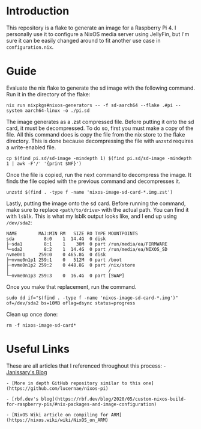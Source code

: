 # Introduction
This repository is a flake to generate an image for a Raspberry Pi 4. I personally use it to configure a NixOS media server using JellyFin, but I'm sure it can be easily changed around to fit another use case in `configuration.nix`.

# Guide

Evaluate the nix flake to generate the sd image with the following command. Run it in the directory of the flake:
```
nix run nixpkgs#nixos-generators -- -f sd-aarch64 --flake .#pi --system aarch64-linux -o ./pi.sd
```
The image generates as a .zst compressed file. Before putting it onto the sd card, it must be decompressed. To do so, first you must make a copy of the file. All this command does is copy the file from the nix store to the flake directory. This is done because decompressing the file with `unzstd` requires a write-enabled file.
```
cp $(find pi.sd/sd-image -mindepth 1) $(find pi.sd/sd-image -mindepth 1 | awk -F'/' '{print $NF}')
```
Once the file is copied, run the next command to decompress the image. It finds the file copied with the previous command and decompresses it.
```
unzstd $(find . -type f -name 'nixos-image-sd-card-*.img.zst')
```
Lastly, putting the image onto the sd card. Before running the command, make sure to replace `<path/to/drive>` with the actual path. You can find it with `lsblk`. This is what my lsblk output looks like, and I end up using `/dev/sda2`:
```
NAME        MAJ:MIN RM   SIZE RO TYPE MOUNTPOINTS
sda           8:0    1  14.4G  0 disk 
├─sda1        8:1    1    30M  0 part /run/media/ea/FIRMWARE
└─sda2        8:2    1  14.4G  0 part /run/media/ea/NIXOS_SD
nvme0n1     259:0    0 465.8G  0 disk 
├─nvme0n1p1 259:1    0   512M  0 part /boot
├─nvme0n1p2 259:2    0 448.8G  0 part /nix/store
│                                     /
└─nvme0n1p3 259:3    0  16.4G  0 part [SWAP]
```
Once you make that replacement, run the command.
```
sudo dd if="$(find . -type f -name 'nixos-image-sd-card-*.img')" of=/dev/sda2 bs=10MB oflag=dsync status=progress
```
Clean up once done:
```
rm -f nixos-image-sd-card*
```

# Useful Links
These are all articles that I referenced throughout this process:
    - [Janissary's Blog](https://blog.janissary.xyz/posts/nixos-install-custom-image)

    - [More in depth GitHub repository similar to this one](https://github.com/lucernae/nixos-pi)

    - [rbf.dev's blog](https://rbf.dev/blog/2020/05/custom-nixos-build-for-raspberry-pis/#nix-packages-and-image-configuration)

    - [NixOS Wiki article on compiling for ARM](https://nixos.wiki/wiki/NixOS_on_ARM)
